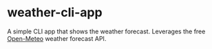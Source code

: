 # weather-cli-app

A simple CLI app that shows the weather forecast. Leverages the free [Open-Meteo](https://open-meteo.com/en/docs) weather forecast API.
